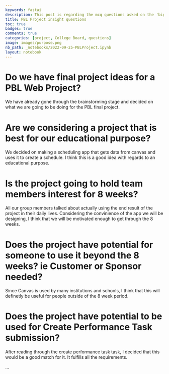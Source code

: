 ```yaml
---
keywords: fastai
description: This post is regarding the mcq questions asked on the 'big idea 1 purpose' assignment.
title: PBL Project insight questions
toc: true
badges: true 
comments: true 
categories: [project, College Board, questions] 
image: images/purpose.png
nb_path: _notebooks/2022-09-25-PBLProject.ipynb
layout: notebook
---
```


<!--
#################################################
### THIS FILE WAS AUTOGENERATED! DO NOT EDIT! ###
#################################################
# file to edit: _notebooks/2022-09-25-PBLProject.ipynb
-->

<div class="container" id="notebook-container">
        
<div class="cell border-box-sizing text_cell rendered"><div class="inner_cell">
<div class="text_cell_render border-box-sizing rendered_html">
<h1 id="Do-we-have-final-project-ideas-for-a-PBL-Web-Project?">Do we have final project ideas for a PBL Web Project?<a class="anchor-link" href="#Do-we-have-final-project-ideas-for-a-PBL-Web-Project?"> </a></h1><p>We have already gone through the brainstorming stage and decided on what we are going to be doing for the PBL final project.</p>

</div>
</div>
</div>
<div class="cell border-box-sizing text_cell rendered"><div class="inner_cell">
<div class="text_cell_render border-box-sizing rendered_html">
<h1 id="Are-we-considering-a-project-that-is-best-for-our-educational-purpose?">Are we considering a project that is best for our educational purpose?<a class="anchor-link" href="#Are-we-considering-a-project-that-is-best-for-our-educational-purpose?"> </a></h1><p>We decided on making a scheduling app that gets data from canvas and uses it to create a schedule. I think this is a good idea with regards to an educational purpose.</p>

</div>
</div>
</div>
<div class="cell border-box-sizing text_cell rendered"><div class="inner_cell">
<div class="text_cell_render border-box-sizing rendered_html">
<h1 id="Is-the-project-going-to-hold-team-members-interest-for-8-weeks?">Is the project going to hold team members interest for 8 weeks?<a class="anchor-link" href="#Is-the-project-going-to-hold-team-members-interest-for-8-weeks?"> </a></h1><p>All our group members talked about actually using the end result of the project in their daily lives. Considering the convinience of the app we will be designing, I think that we will be motivated enough to get through the 8 weeks.</p>

</div>
</div>
</div>
<div class="cell border-box-sizing text_cell rendered"><div class="inner_cell">
<div class="text_cell_render border-box-sizing rendered_html">
<h1 id="Does-the-project-have-potential-for-someone-to-use-it-beyond-the-8-weeks?-ie-Customer-or-Sponsor-needed?">Does the project have potential for someone to use it beyond the 8 weeks? ie Customer or Sponsor needed?<a class="anchor-link" href="#Does-the-project-have-potential-for-someone-to-use-it-beyond-the-8-weeks?-ie-Customer-or-Sponsor-needed?"> </a></h1><p>Since Canvas is used by many institutions and schools, I think that this will definetly be useful for people outside of the 8 week period.</p>

</div>
</div>
</div>
<div class="cell border-box-sizing text_cell rendered"><div class="inner_cell">
<div class="text_cell_render border-box-sizing rendered_html">
<h1 id="Does-the-project-have-potential-to-be-used-for-Create-Performance-Task-submission?">Does the project have potential to be used for Create Performance Task submission?<a class="anchor-link" href="#Does-the-project-have-potential-to-be-used-for-Create-Performance-Task-submission?"> </a></h1><p>After reading through the create performance task task, I decided that this would be a good match for it. It fulfills all the requirements.</p>

</div>
</div>
</div>
<div class="cell border-box-sizing text_cell rendered"><div class="inner_cell">
<div class="text_cell_render border-box-sizing rendered_html">
<p>...</p>

</div>
</div>
</div>
</div>
 

